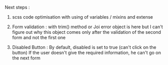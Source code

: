 Next steps : 

1. scss code optimisation with using of variables / mixins and extense 

2. Form validation : with trim() method or Joi
error object is here but I can't figure out why this object comes only after the validation of the second form and not the first one

3. Disabled Button : By default, disabled is set to true (can't click on the button)
If the user doesn't give the required information, he can't go on the next form 
